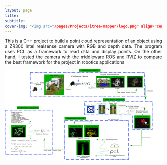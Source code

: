 ```yaml
---
layout: page
title: 
subtitle: 
cover-img: "<img src="/pages/Projects/itree-mapper/logo.png" align="center" width="900" height="400"/>"
---
```

<div style="text-align: justify ">
This is a C++ project to build a point cloud representation of an object using a ZR300 Intel realsense camera with RGB and depth data. The program uses PCL as a framework to read data and display points. On the other hand, I tested the camera with the middleware ROS and RVIZ to compare the best framework for the project in robotics applications
</div>

<img src="/pages/Projects/itree-mapper/pipeline.png"
     alt="Markdown Monster icon"
     style="float: left; margin-right: 10px;" />
